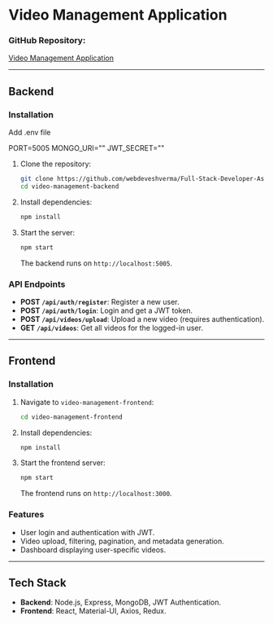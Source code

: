 # Video Management Application

### GitHub Repository:
[Video Management Application](https://github.com/webdeveshverma/Full-Stack-Developer-Assignment-Video-Management-Application)

---

## Backend

### Installation

Add .env file 

PORT=5005
MONGO_URI=""
JWT_SECRET=""


1. Clone the repository:
    ```bash
    git clone https://github.com/webdeveshverma/Full-Stack-Developer-Assignment-Video-Management-Application.git
    cd video-management-backend
    ```

2. Install dependencies:
    ```bash
    npm install
    ```

3. Start the server:
    ```bash
    npm start
    ```
    The backend runs on `http://localhost:5005`.



### API Endpoints

- **POST `/api/auth/register`**: Register a new user.
- **POST `/api/auth/login`**: Login and get a JWT token.
- **POST `/api/videos/upload`**: Upload a new video (requires authentication).
- **GET `/api/videos`**: Get all videos for the logged-in user.

---

## Frontend

### Installation

1. Navigate to `video-management-frontend`:
    ```bash
    cd video-management-frontend
    ```

2. Install dependencies:
    ```bash
    npm install
    ```

3. Start the frontend server:
    ```bash
    npm start
    ```
    The frontend runs on `http://localhost:3000`.

### Features

- User login and authentication with JWT.
- Video upload, filtering, pagination, and metadata generation.
- Dashboard displaying user-specific videos.

---

## Tech Stack

- **Backend**: Node.js, Express, MongoDB, JWT Authentication.
- **Frontend**: React, Material-UI, Axios, Redux.

